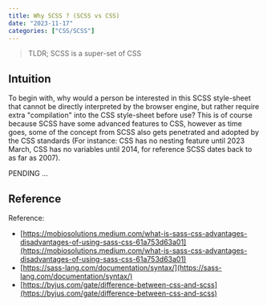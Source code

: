 ```yaml
---
title: Why SCSS ? (SCSS vs CSS)
date: "2023-11-17"
categories: ["CSS/SCSS"]
---
```


> TLDR;
> SCSS is a super-set of CSS


## Intuition

To begin with, why would a person be interested in this SCSS style-sheet that cannot be directly interpreted by the browser engine, but rather require extra "compilation" into the CSS style-sheet before use? This is of course because SCSS have some advanced features to CSS, however as time goes, some of the concept from SCSS also gets penetrated and adopted by the CSS standards (For instance: CSS has no nesting feature until 2023 March, CSS has no variables until 2014, for reference SCSS dates back to as far as 2007).

PENDING ...

## Reference

Reference:
- [https://mobiosolutions.medium.com/what-is-sass-css-advantages-disadvantages-of-using-sass-css-61a753d63a01](https://mobiosolutions.medium.com/what-is-sass-css-advantages-disadvantages-of-using-sass-css-61a753d63a01)
- [https://sass-lang.com/documentation/syntax/](https://sass-lang.com/documentation/syntax/)
- [https://byjus.com/gate/difference-between-css-and-scss](https://byjus.com/gate/difference-between-css-and-scss)

